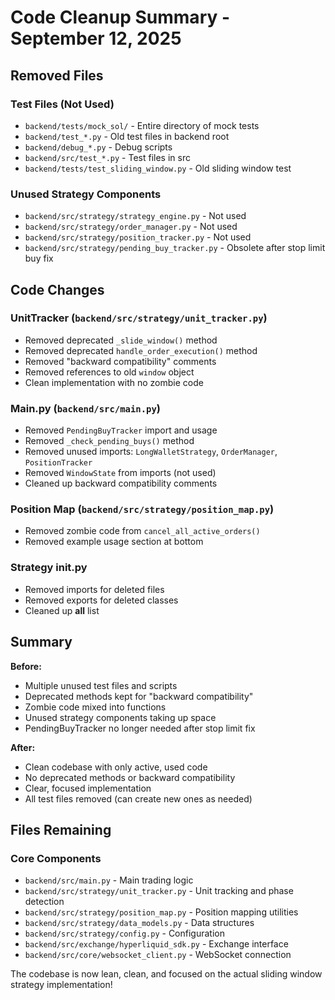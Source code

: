 # Code Cleanup Summary - September 12, 2025

## Removed Files

### Test Files (Not Used)
- `backend/tests/mock_sol/` - Entire directory of mock tests
- `backend/test_*.py` - Old test files in backend root
- `backend/debug_*.py` - Debug scripts 
- `backend/src/test_*.py` - Test files in src
- `backend/tests/test_sliding_window.py` - Old sliding window test

### Unused Strategy Components
- `backend/src/strategy/strategy_engine.py` - Not used
- `backend/src/strategy/order_manager.py` - Not used
- `backend/src/strategy/position_tracker.py` - Not used
- `backend/src/strategy/pending_buy_tracker.py` - Obsolete after stop limit buy fix

## Code Changes

### UnitTracker (`backend/src/strategy/unit_tracker.py`)
- Removed deprecated `_slide_window()` method
- Removed deprecated `handle_order_execution()` method  
- Removed "backward compatibility" comments
- Removed references to old `window` object
- Clean implementation with no zombie code

### Main.py (`backend/src/main.py`)
- Removed `PendingBuyTracker` import and usage
- Removed `_check_pending_buys()` method
- Removed unused imports: `LongWalletStrategy`, `OrderManager`, `PositionTracker`
- Removed `WindowState` from imports (not used)
- Cleaned up backward compatibility comments

### Position Map (`backend/src/strategy/position_map.py`)
- Removed zombie code from `cancel_all_active_orders()`
- Removed example usage section at bottom

### Strategy __init__.py
- Removed imports for deleted files
- Removed exports for deleted classes
- Cleaned up __all__ list

## Summary

**Before:** 
- Multiple unused test files and scripts
- Deprecated methods kept for "backward compatibility"
- Zombie code mixed into functions
- Unused strategy components taking up space
- PendingBuyTracker no longer needed after stop limit fix

**After:**
- Clean codebase with only active, used code
- No deprecated methods or backward compatibility
- Clear, focused implementation
- All test files removed (can create new ones as needed)

## Files Remaining

### Core Components
- `backend/src/main.py` - Main trading logic
- `backend/src/strategy/unit_tracker.py` - Unit tracking and phase detection
- `backend/src/strategy/position_map.py` - Position mapping utilities
- `backend/src/strategy/data_models.py` - Data structures
- `backend/src/strategy/config.py` - Configuration
- `backend/src/exchange/hyperliquid_sdk.py` - Exchange interface
- `backend/src/core/websocket_client.py` - WebSocket connection

The codebase is now lean, clean, and focused on the actual sliding window strategy implementation!